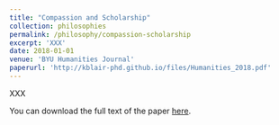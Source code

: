 ```yaml
---
title: "Compassion and Scholarship"
collection: philosophies
permalink: /philosophy/compassion-scholarship
excerpt: 'XXX'
date: 2018-01-01
venue: 'BYU Humanities Journal'
paperurl: 'http://kblair-phd.github.io/files/Humanities_2018.pdf'
---
```


XXX 

You can download the full text of the paper [here](http://kblair-phd.github.io/files/Humanities_2018.pdf).


